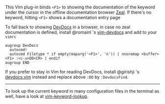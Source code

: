 This Vim plug-in binds `<F1>` to showing the documentation of the keyword under the cursor in the offline documentation browser [Zeal](http://www.zealdocs.org).
If there's no keyword, hitting `<F1>` shows a documentation entry page

To fall back to showing [DevDocs](https://devdocs.io/) in a browser, in case no zeal documentation is defined, install @romainl 's [vim-devdocs](https://github.com/romainl/vim-devdocs) and add to your `vimrc`

```vim
augroup DevDocs
  autocmd!
  autocmd Filetype * if empty(maparg('<F1>', 'n')) | nnoremap <buffer> <F1> :<c-u>DD<CR> | endif
augroup END
```

If you prefer to stay in Vim for reading DevDocs, install @girishji 's [devdocs.vim](https://github.com/girishji/devdocs.vim) instead and replace above `:DD` by `:DevdocsFind`.

---

To look up the current keyword in many configuration files in the terminal as well, have a look at [vim-keyword-lookup](https://github.com/Konfekt/vim-keyword-lookup).

